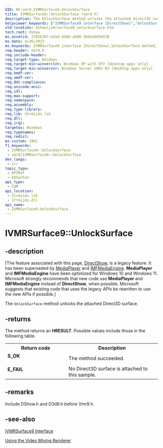 ```yaml
---
UID: NF:vmr9.IVMRSurface9.UnlockSurface
title: IVMRSurface9::UnlockSurface (vmr9.h)
description: The UnlockSurface method unlocks the attached Direct3D surface.
helpviewer_keywords: ["IVMRSurface9 interface [DirectShow]","UnlockSurface method","IVMRSurface9.UnlockSurface","IVMRSurface9::UnlockSurface","IVMRSurface9UnlockSurface","UnlockSurface","UnlockSurface method [DirectShow]","UnlockSurface method [DirectShow]","IVMRSurface9 interface","dshow.ivmrsurface9_unlocksurface","vmr9/IVMRSurface9::UnlockSurface"]
old-location: dshow\ivmrsurface9_unlocksurface.htm
tech.root: dshow
ms.assetid: 2785b1b7-62ed-420d-ab98-264e1b03b578
ms.date: 4/26/2023
ms.keywords: IVMRSurface9 interface [DirectShow],UnlockSurface method, IVMRSurface9.UnlockSurface, IVMRSurface9::UnlockSurface, IVMRSurface9UnlockSurface, UnlockSurface, UnlockSurface method [DirectShow], UnlockSurface method [DirectShow],IVMRSurface9 interface, dshow.ivmrsurface9_unlocksurface, vmr9/IVMRSurface9::UnlockSurface
req.header: vmr9.h
req.include-header: 
req.target-type: Windows
req.target-min-winverclnt: Windows XP with SP2 [desktop apps only]
req.target-min-winversvr: Windows Server 2003 R2 [desktop apps only]
req.kmdf-ver: 
req.umdf-ver: 
req.ddi-compliance: 
req.unicode-ansi: 
req.idl: 
req.max-support: 
req.namespace: 
req.assembly: 
req.type-library: 
req.lib: Strmiids.lib
req.dll: 
req.irql: 
targetos: Windows
req.typenames: 
req.redist: 
ms.custom: 19H1
f1_keywords:
 - IVMRSurface9::UnlockSurface
 - vmr9/IVMRSurface9::UnlockSurface
dev_langs:
 - c++
topic_type:
 - APIRef
 - kbSyntax
api_type:
 - COM
api_location:
 - Strmiids.lib
 - Strmiids.dll
api_name:
 - IVMRSurface9.UnlockSurface
---
```


# IVMRSurface9::UnlockSurface


## -description

\[The feature associated with this page, [DirectShow](/windows/win32/directshow/directshow), is a legacy feature. It has been superseded by [MediaPlayer](/uwp/api/Windows.Media.Playback.MediaPlayer) and [IMFMediaEngine](/windows/win32/api/mfmediaengine/nn-mfmediaengine-imfmediaengine). **MediaPlayer** and **IMFMediaEngine** have been optimized for Windows 10 and Windows 11. Microsoft strongly recommends that new code use **MediaPlayer** and **IMFMediaEngine** instead of **DirectShow**, when possible. Microsoft suggests that existing code that uses the legacy APIs be rewritten to use the new APIs if possible.\]

The <code>UnlockSurface</code> method unlocks the attached Direct3D surface.



## -returns

The method returns an <b>HRESULT</b>. Possible values include those in the following table.

<table>
<tr>
<th>Return code</th>
<th>Description</th>
</tr>
<tr>
<td width="40%">
<dl>
<dt><b>S_OK</b></dt>
</dl>
</td>
<td width="60%">
The method succeeded.

</td>
</tr>
<tr>
<td width="40%">
<dl>
<dt><b>E_FAIL</b></dt>
</dl>
</td>
<td width="60%">
No Direct3D surface is attached to this sample.

</td>
</tr>
</table>

## -remarks

Include DShow.h and D3d9.h before Vmr9.h.

## -see-also

<a href="/windows/desktop/api/vmr9/nn-vmr9-ivmrsurface9">IVMRSurface9 Interface</a>



<a href="/windows/desktop/DirectShow/using-the-video-mixing-renderer">Using the Video Mixing Renderer</a>
